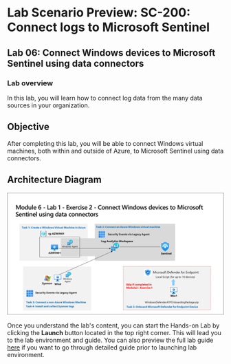 # Lab Scenario Preview: SC-200: Connect logs to Microsoft Sentinel
## Lab 06: Connect Windows devices to Microsoft Sentinel using data connectors

### Lab overview

In this lab, you will learn how to connect log data from the many data sources in your organization.

## Objective
  
After completing this lab, you will be able to connect Windows virtual machines, both within and outside of Azure, to Microsoft Sentinel using data connectors.

## Architecture Diagram

  ![](media/SC200-Lab_Diagrams_Mod6_L1_Ex2.png)

Once you understand the lab's content, you can start the Hands-on Lab by clicking the **Launch** button located in the top right corner. This will lead you to the lab environment and guide. You can also preview the full lab guide [here](https://experience.cloudlabs.ai/#/labguidepreview/67795e6f-3d1c-437c-bbc7-561aafb6434e) if you want to go through detailed guide prior to launching lab environment.
